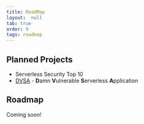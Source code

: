 ```yaml
---
title: RoadMap
layout:  null
tab: true
order: 9
tags: roadmap
---
```


## Planned Projects

* Serverless Security Top 10
* [DVSA][dvsa] - **D**amn **V**ulnerable **S**erverless **A**pplication

## Roadmap

Coming soon!


[dvsa]: https://github.com/OWASP/DVSA

